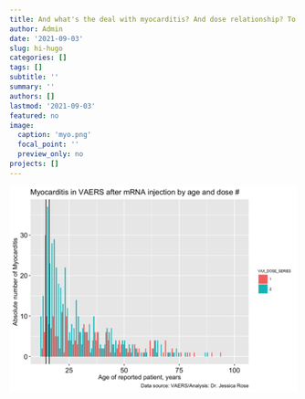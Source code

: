 ```yaml
---
title: And what's the deal with myocarditis? And dose relationship? To age... hmmm
author: Admin
date: '2021-09-03'
slug: hi-hugo
categories: []
tags: []
subtitle: ''
summary: ''
authors: []
lastmod: '2021-09-03'
featured: no
image:
  caption: 'myo.png'
  focal_point: ''
  preview_only: no
projects: []
---
```









<img src="Figs/unnamed-chunk-7-1.png" width="672" />
